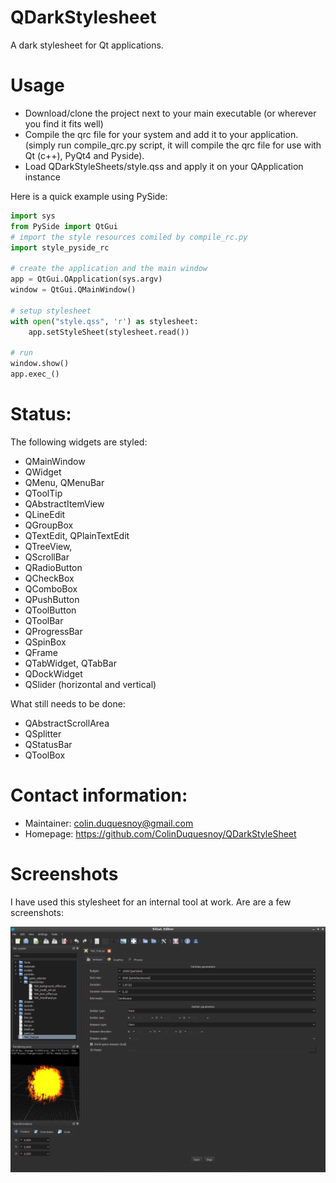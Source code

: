 QDarkStylesheet
==================

A dark stylesheet for Qt applications. 

Usage
============

- Download/clone the project next to your main executable (or wherever you find it fits well)
- Compile the qrc file for your system and add it to your application. (simply run compile_qrc.py script, it will compile the qrc file for use with Qt (c++), PyQt4 and Pyside).
- Load QDarkStyleSheets/style.qss and apply it on your QApplication instance

Here is a quick example using PySide:


```Python
import sys
from PySide import QtGui
# import the style resources comiled by compile_rc.py
import style_pyside_rc

# create the application and the main window
app = QtGui.QApplication(sys.argv)
window = QtGui.QMainWindow()

# setup stylesheet
with open("style.qss", 'r') as stylesheet:
    app.setStyleSheet(stylesheet.read())

# run
window.show()
app.exec_()
```

Status:
==============

The following widgets are styled: 

 - QMainWindow
 - QWidget
 - QMenu, QMenuBar
 - QToolTip
 - QAbstractItemView
 - QLineEdit
 - QGroupBox
 - QTextEdit, QPlainTextEdit
 - QTreeView,
 - QScrollBar
 - QRadioButton
 - QCheckBox
 - QComboBox
 - QPushButton
 - QToolButton
 - QToolBar
 - QProgressBar
 - QSpinBox
 - QFrame
 - QTabWidget, QTabBar
 - QDockWidget
 - QSlider (horizontal and vertical)

What still needs to be done:

 - QAbstractScrollArea
 - QSplitter
 - QStatusBar
 - QToolBox 

Contact information:
===========================

  - Maintainer: colin.duquesnoy@gmail.com
  - Homepage: https://github.com/ColinDuquesnoy/QDarkStyleSheet

Screenshots
===================

I have used this stylesheet for an internal tool at work. Are are a few screenshots:

![alt text](/screenshots/01.png "Screenshot 01")
